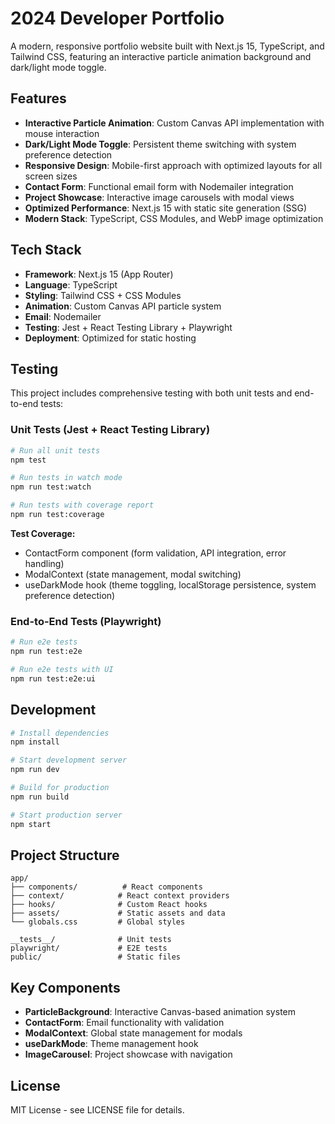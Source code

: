 # 2024 Developer Portfolio

A modern, responsive portfolio website built with Next.js 15, TypeScript, and Tailwind CSS, featuring an interactive particle animation background and dark/light mode toggle.

## Features

- **Interactive Particle Animation**: Custom Canvas API implementation with mouse interaction
- **Dark/Light Mode Toggle**: Persistent theme switching with system preference detection
- **Responsive Design**: Mobile-first approach with optimized layouts for all screen sizes
- **Contact Form**: Functional email form with Nodemailer integration
- **Project Showcase**: Interactive image carousels with modal views
- **Optimized Performance**: Next.js 15 with static site generation (SSG)
- **Modern Stack**: TypeScript, CSS Modules, and WebP image optimization

## Tech Stack

- **Framework**: Next.js 15 (App Router)
- **Language**: TypeScript
- **Styling**: Tailwind CSS + CSS Modules
- **Animation**: Custom Canvas API particle system
- **Email**: Nodemailer
- **Testing**: Jest + React Testing Library + Playwright
- **Deployment**: Optimized for static hosting

## Testing

This project includes comprehensive testing with both unit tests and end-to-end tests:

### Unit Tests (Jest + React Testing Library)

```bash
# Run all unit tests
npm test

# Run tests in watch mode
npm run test:watch

# Run tests with coverage report
npm run test:coverage
```

**Test Coverage:**

- ContactForm component (form validation, API integration, error handling)
- ModalContext (state management, modal switching)
- useDarkMode hook (theme toggling, localStorage persistence, system preference detection)

### End-to-End Tests (Playwright)

```bash
# Run e2e tests
npm run test:e2e

# Run e2e tests with UI
npm run test:e2e:ui
```

## Development

```bash
# Install dependencies
npm install

# Start development server
npm run dev

# Build for production
npm run build

# Start production server
npm start
```

## Project Structure

```
app/
├── components/          # React components
├── context/            # React context providers
├── hooks/              # Custom React hooks
├── assets/             # Static assets and data
└── globals.css         # Global styles

__tests__/              # Unit tests
playwright/             # E2E tests
public/                 # Static files
```

## Key Components

- **ParticleBackground**: Interactive Canvas-based animation system
- **ContactForm**: Email functionality with validation
- **ModalContext**: Global state management for modals
- **useDarkMode**: Theme management hook
- **ImageCarousel**: Project showcase with navigation

## License

MIT License - see LICENSE file for details.
